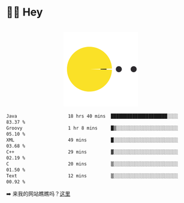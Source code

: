 
# 👋🏻 Hey
<div align="center">
	<br>
	<img src="https://raw.githubusercontent.com/Aniket965/Aniket965/master/pacman.svg?sanitize=true" width="200" height="200">
	<br>
</div>

<!--START_SECTION:waka-->

```text
Java                   18 hrs 40 mins  █████████████████████░░░░   83.37 %
Groovy                 1 hr 8 mins     █▒░░░░░░░░░░░░░░░░░░░░░░░   05.10 %
XML                    49 mins         █░░░░░░░░░░░░░░░░░░░░░░░░   03.68 %
C++                    29 mins         ▓░░░░░░░░░░░░░░░░░░░░░░░░   02.19 %
C                      20 mins         ▒░░░░░░░░░░░░░░░░░░░░░░░░   01.50 %
Text                   12 mins         ▒░░░░░░░░░░░░░░░░░░░░░░░░   00.92 %
```

<!--END_SECTION:waka-->

 ➡️  来我的网站瞧瞧吗？[这里](https://www.shaolongfei.com)
